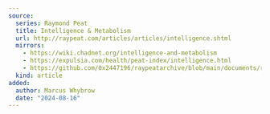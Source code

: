 ```yaml
---
source:
  series: Raymond Peat
  title: Intelligence & Metabolism
  url: http://raypeat.com/articles/articles/intelligence.shtml
  mirrors:
    - https://wiki.chadnet.org/intelligence-and-metabolism
    - https://expulsia.com/health/peat-index/intelligence.html
    - https://github.com/0x2447196/raypeatarchive/blob/main/documents/raypeat.com/intelligence.md
  kind: article 
added:
  author: Marcus Whybrow
  date: "2024-08-16"
---
```

